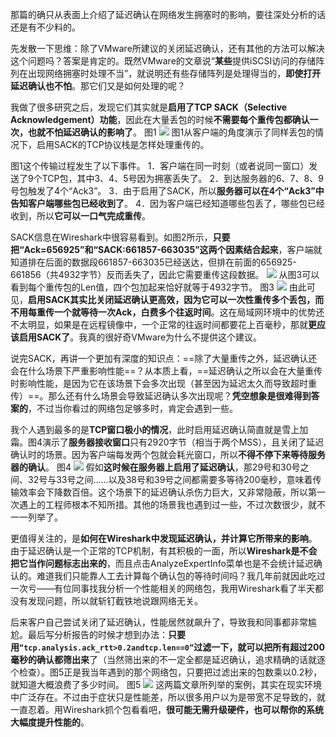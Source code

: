 那篇的确只从表面上介绍了延迟确认在网络发生拥塞时的影响，要往深处分析的话还是有不少料的。

先发散一下思维：除了VMware所建议的关闭延迟确认，还有其他的方法可以解决这个问题吗？答案是肯定的。既然VMware的文章说“**某些**提供iSCSI访问的存储阵列在出现网络拥塞时处理不当”，就说明还有些存储阵列是处理得当的，**即使打开延迟确认也不怕**。那它们又是如何处理的呢？

我做了很多研究之后，发现它们其实就是**启用了TCP SACK（Selective Acknowledgement）功能**，因此在大量丢包的时候**不需要每个重传包都确认一次，也就不怕延迟确认的影响了**。
图1
![](https://image-1307616428.cos.ap-beijing.myqcloud.com/Obsidian/202307071456740.png)
图1从客户端的角度演示了同样丢包的情况下，启用SACK的TCP协议栈是怎样处理重传的。

图1这个传输过程发生了以下事件。
1．客户端在同一时刻（或者说同一窗口）发送了9个TCP包，其中3、4、5号因为拥塞丢失了。
2．到达服务器的6、7、8、9号包触发了4个“Ack3”。
3．由于启用了SACK，所以**服务器可以在4个“Ack3”中告知客户端哪些包已经收到了**。
4．因为客户端已经知道哪些包丢了，哪些包已经收到，所以**它可以一口气完成重传**。

SACK信息在Wireshark中很容易看到。如图2所示，**只要把“Ack=656925”和“SACK:661857-663035”这两个因素结合起来**，客户端就知道排在后面的数据段661857-663035已经送达，但排在前面的656925-661856（共4932字节）反而丢失了，因此它需要重传这段数据。
![](https://image-1307616428.cos.ap-beijing.myqcloud.com/Obsidian/202307071458994.png)
从图3可以看到每个重传包的Len值，四个包加起来恰好就等于4932字节。
图3
![](https://image-1307616428.cos.ap-beijing.myqcloud.com/Obsidian/202307071508072.png)
由此可见，**启用SACK其实比关闭延迟确认更高效，因为它可以一次性重传多个丢包，而不用每重传一个就等待一次Ack，白费多个往返时间**。这在局域网环境中的优势还不太明显，如果是在远程镜像中，一个正常的往返时间都要花上百毫秒，那就**更应该启用SACK了**。我真的很好奇VMware为什么不提供这个建议。

说完SACK，再讲一个更加有深度的知识点：==除了大量重传之外，延迟确认还会在什么场景下严重影响性能==？从本质上看，==延迟确认之所以会在大量重传时影响性能，是因为它在该场景下会多次出现（甚至因为延迟太久而导致超时重传）==。那么还有什么场景会导致延迟确认多次出现呢？**凭空想象是很难得到答案的**，不过当你看过的网络包足够多时，肯定会遇到一些。

我个人遇到最多的是**TCP窗口极小的情况**，此时启用延迟确认简直就是雪上加霜。图4演示了**服务器接收窗口**只有2920字节（相当于两个MSS），且关闭了延迟确认时的场景。因为客户端每发两个包就会耗光窗口，所以**不得不停下来等待服务器的确认**。
图4
![](https://image-1307616428.cos.ap-beijing.myqcloud.com/Obsidian/202307071510081.png)
假如**这时候在服务器上启用了延迟确认**，那29号和30号之间、32号与33号之间……以及38号和39号之间都需要多等待200毫秒，意味着传输效率会下降数百倍。这个场景下的延迟确认杀伤力巨大，又非常隐蔽，所以第一次遇上的工程师根本不知所措。其他的场景我也遇到过一些，不过次数很少，就不一一列举了。

更值得关注的，是**如何在Wireshark中发现延迟确认，并计算它所带来的影响**。由于延迟确认是一个正常的TCP机制，有其积极的一面，所以**Wireshark是不会把它当作问题标志出来的**，而且点击AnalyzeExpertInfo菜单也是不会统计延迟确认的。难道我们只能靠人工去计算每个确认包的等待时间吗？我几年前就因此吃过一次亏——有位同事找我分析一个性能相关的网络包，我用Wireshark看了半天都没有发现问题，所以就斩钉截铁地说跟网络无关。

后来客户自己尝试关闭了延迟确认，性能居然就飙升了，导致我和同事都非常尴尬。最后写分析报告的时候才想到办法：**只要用`“tcp.analysis.ack_rtt>0.2andtcp.len==0”`过滤一下，就可以把所有超过200毫秒的确认都筛出来**了（当然筛出来的不一定全都是延迟确认，追求精确的话就逐个检查）。图5正是我当年遇到的那个网络包，只要把过滤出来的包数乘以0.2秒，就知道大概浪费了多少时间。
图5
![](https://image-1307616428.cos.ap-beijing.myqcloud.com/Obsidian/202307071514000.png)
这两篇文章所列举的案例，其实在现实环境中广泛存在。不过由于症状只是性能差，所以很多用户以为是带宽不足导致的，就一直忍着。用Wireshark抓个包看看吧，**很可能无需升级硬件，也可以帮你的系统大幅度提升性能的**。